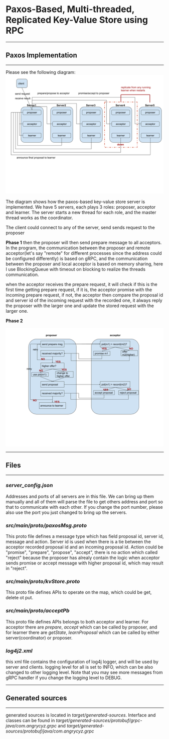# Paxos-Based, Multi-threaded, Replicated Key-Value Store using RPC

------------------------------------------------------
## Paxos Implementation
------------------------------------------------------
Please see the following diagram: 
![alt text](https://github.com/angrycyz/Distributed-System/blob/master/paxos_key_value_store/diagram.png?raw=true)

The diagram shows how the paxos-based key-value store server is implemented. We have 5 servers, each plays 3 roles: proposer, acceptor and learner. The server starts a new thread for each role, and the master thread works as the coordinator. 

The client could connect to any of the server, send sends request to the proposer

**Phase 1**
then the proposer will then send prepare message to all acceptors. In the program, the communication between the proposer and remote acceptor(let's say "remote" for different processes since the address could be configured differently) is based on gRPC, and the communication between the proposer and local acceptor is based on memory sharing, here I use BlockingQueue with timeout on blocking to realize the threads communication.  

when the acceptor receives the prepare request, it will check if this is the first time getting prepare request, if it is, the acceptor promise with the incoming prepare request,  if not, the acceptor then compare the proposal id and server id of the incoming request with the recorded one, it always reply the proposer with the larger one and update the stored request with the larger one.

**Phase 2**




![alt text](https://github.com/angrycyz/Distributed-System/blob/master/paxos_key_value_store/proposerToAcceptor.png?raw=true)

------------------------------------------------------
## Files
------------------------------------------------------
### _server_config.json_

Addresses and ports of all servers are in this file. We can bring up them manually and all of them will parse the file to get others address and port so that to communicate with each other.
If you change the port number, please also use the port you just changed to bring up the servers.

### _src/main/proto/paxosMsg.proto_
This proto file defines a message type which has field proposal id, server id, message and action. Server id is used when there is a tie between the acceptor recorded proposal id and an incoming proposal id. Action could be "promise", "prepare", "propose", "accept", there is no action which called "reject" because the proposer has alrealy contain the logic when acceptor sends promise or accept message with higher proposal id, which may result in "reject".

### _src/main/proto/kvStore.proto_
This proto file defines APIs to operate on the map, which could be get, delete ot put.

### _src/main/proto/acceptPb_
This proto file defines APIs belongs to both acceptor and learner. For acceptor there are _prepare_, _accept_ which can be called by proposer, and for learner there are _getState_, _learnProposal_ which can be called by either server(coordinator) or proposer.

### _log4j2.xml_
this xml file contains the configuration of log4j logger, and will be used by server and clients. logging level for all is set to INFO, which can be also changed to other logging level. Note that you may see more messages from gRPC handler if you change the logging level to DEBUG. 

------------------------------------------------------
## Generated sources
------------------------------------------------------

generated sources is located in _target/generated-sources_. Interface and classes can be found in _target/generated-sources/protobuf/grpc-java/com.angrycyz.grpc_ and  _target/generated-sources/protobuf/java/com.angrycyz.grpc_ 


